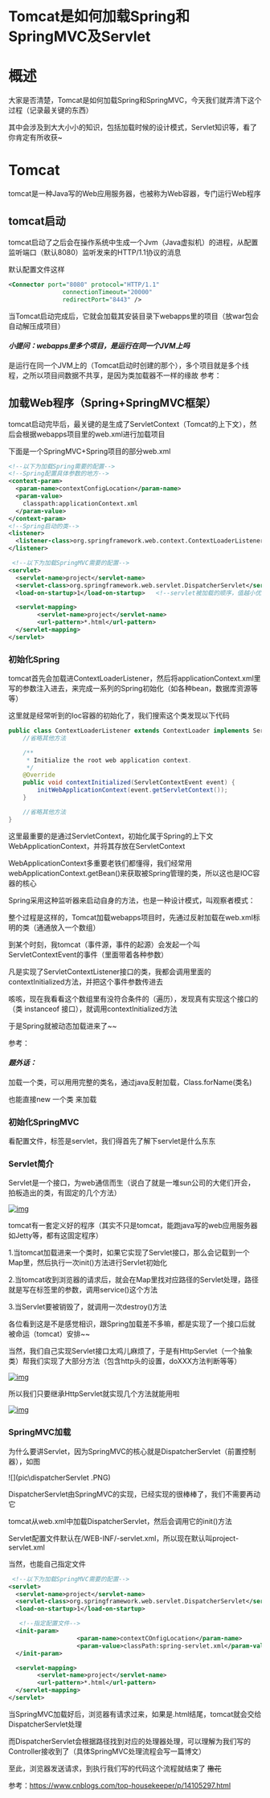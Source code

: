 # Tomcat是如何加载Spring和SpringMVC及Servlet

# 概述

大家是否清楚，Tomcat是如何加载Spring和SpringMVC，今天我们就弄清下这个过程（记录最关键的东西）

其中会涉及到大大小小的知识，包括加载时候的设计模式，Servlet知识等，看了你肯定有所收获~

# Tomcat

tomcat是一种Java写的Web应用服务器，也被称为Web容器，专门运行Web程序

## tomcat启动

tomcat启动了之后会在操作系统中生成一个Jvm（Java虚拟机）的进程，从配置监听端口（默认8080）监听发来的HTTP/1.1协议的消息

默认配置文件这样

```xml
<Connector port="8080" protocol="HTTP/1.1"
               connectionTimeout="20000"
               redirectPort="8443" />
```

 当Tomcat启动完成后，它就会加载其安装目录下webapps里的项目（放war包会自动解压成项目）

#### *小提问：webapps里多个项目，是运行在同一个JVM上吗*

是运行在同一个JVM上的（Tomcat启动时创建的那个），多个项目就是多个线程，之所以项目间数据不共享，是因为类加载器不一样的缘故  参考：

[tomcat 与 jvm的关系]: https://blog.csdn.net/u010325193/article/details/81156813

## 加载Web程序（Spring+SpringMVC框架）

tomcat启动完毕后，最关键的是生成了ServletContext（Tomcat的上下文），然后会根据webapps项目里的web.xml进行加载项目

下面是一个SpringMVC+Spring项目的部分web.xml



```xml
<!--以下为加载Spring需要的配置-->
<!--Spring配置具体参数的地方-->
<context-param>
  <param-name>contextConfigLocation</param-name>
  <param-value>
    classpath:applicationContext.xml
  </param-value>
</context-param>
<!--Spring启动的类-->
<listener>
  <listener-class>org.springframework.web.context.ContextLoaderListener</listener-class>
</listener>

 <!--以下为加载SpringMVC需要的配置-->
<servlet>
  <servlet-name>project</servlet-name>
  <servlet-class>org.springframework.web.servlet.DispatcherServlet</servlet-class>
  <load-on-startup>1</load-on-startup>   <!--servlet被加载的顺序，值越小优先级越高（正数）-->

  <servlet-mapping>
        <servlet-name>project</servlet-name>
        <url-pattern>*.html</url-pattern>
  </servlet-mapping>
</servlet>
```

### 初始化Spring

tomcat首先会加载进ContextLoaderListener，然后将applicationContext.xml里写的参数注入进去，来完成一系列的Spring初始化（如各种bean，数据库资源等等）

这里就是经常听到的Ioc容器的初始化了，我们搜索这个类发现以下代码



```java
public class ContextLoaderListener extends ContextLoader implements ServletContextListener {
    //省略其他方法

    /**
     * Initialize the root web application context.
     */
    @Override
    public void contextInitialized(ServletContextEvent event) {
        initWebApplicationContext(event.getServletContext());
    }

    //省略其他方法
}
```

这里最重要的是通过ServletContext，初始化属于Spring的上下文WebApplicationContext，并将其存放在ServletContext

WebApplicationContext多重要老铁们都懂得，我们经常用webApplicationContext.getBean()来获取被Spring管理的类，所以这也是IOC容器的核心

Spring采用这种监听器来启动自身的方法，也是一种设计模式，叫观察者模式：

整个过程是这样的，Tomcat加载webapps项目时，先通过反射加载在web.xml标明的类（通通放入一个数组）

到某个时刻，我tomcat（事件源，事件的起源）会发起一个叫ServletContextEvent的事件（里面带着各种参数）

凡是实现了ServletContextListener接口的类，我都会调用里面的contextInitialized方法，并把这个事件参数传进去

咳咳，现在我看看这个数组里有没符合条件的（遍历），发现真有实现这个接口的（类 instanceof 接口），就调用contextInitialized方法

于是Spring就被动态加载进来了~~   

参考：

[通过tomcat容器启动spring容器的启动过程]: https://blog.csdn.net/qq_31854907/article/details/86300901



#### *题外话：*

加载一个类，可以用用完整的类名，通过java反射加载，Class.forName(类名)

也能直接new 一个类 来加载

### 初始化SpringMVC

看配置文件，标签是servlet，我们得首先了解下servlet是什么东东

### Servlet简介

Servlet是一个接口，为web通信而生（说白了就是一堆sun公司的大佬们开会，拍板造出的类，有固定的几个方法）

[![img](https://img2020.cnblogs.com/blog/1764312/202012/1764312-20201208181143156-765773601.png)](https://img2020.cnblogs.com/blog/1764312/202012/1764312-20201208181143156-765773601.png)

tomcat有一套定义好的程序（其实不只是tomcat，能跑java写的web应用服务器如Jetty等，都有这固定程序）

1.当tomcat加载进来一个类时，如果它实现了Servlet接口，那么会记载到一个Map里，然后执行一次init()方法进行Servlet初始化

2.当tomcat收到浏览器的请求后，就会在Map里找对应路径的Servlet处理，路径就是写在<url-pattern>标签里的参数，调用service()这个方法

3.当Servlet要被销毁了，就调用一次destroy()方法

各位看到这是不是感觉相识，跟Spring加载差不多嘛，都是实现了一个接口后就被命运（tomcat）安排~~

当然，我们自己实现Servlet接口太鸡儿麻烦了，于是有HttpServlet（一个抽象类）帮我们实现了大部分方法（包含http头的设置，doXXX方法判断等等）

[![img](https://img2020.cnblogs.com/blog/1764312/202012/1764312-20201208182617222-1653086969.png)](https://img2020.cnblogs.com/blog/1764312/202012/1764312-20201208182617222-1653086969.png)

所以我们只要继承HttpServlet就实现几个方法就能用啦

[![img](https://img2020.cnblogs.com/blog/1764312/202012/1764312-20201208182659719-991860520.png)](https://img2020.cnblogs.com/blog/1764312/202012/1764312-20201208182659719-991860520.png)

[Servlet在何时加载(tomcat源码)]: https://www.cnblogs.com/hvicen/p/6010688.html

 

### SpringMVC加载

为什么要讲Servlet，因为SpringMVC的核心就是DispatcherServlet（前置控制器），如图

![](pic\dispatcherServlet .PNG)

 

 DispatcherServlet由SpringMVC的实现，已经实现的很棒棒了，我们不需要再动它

tomcat从web.xml中加载DispatcherServlet，然后会调用它的init()方法

Servlet配置文件默认在/WEB-INF/<servlet-name>-servlet.xml，所以现在默认叫project-servlet.xml

当然，也能自己指定文件



```xml
 <!--以下为加载SpringMVC需要的配置-->
<servlet>
  <servlet-name>project</servlet-name>
  <servlet-class>org.springframework.web.servlet.DispatcherServlet</servlet-class>
  <load-on-startup>1</load-on-startup>

   <!--指定配置文件-->
  <init-param>
                   <param-name>contextCOnfigLocation</param-name>
                   <param-value>classPath:spring-servlet.xml</param-value>
  </init-param>

  <servlet-mapping>
        <servlet-name>project</servlet-name>
        <url-pattern>*.html</url-pattern>
  </servlet-mapping>
</servlet>
```

当SpringMVC加载好后，浏览器有请求过来，如果是.html结尾，tomcat就会交给DispatcherServlet处理

而DispatcherServlet会根据路径找到对应的处理器处理，可以理解为我们写的Controller接收到了（具体SpringMVC处理流程会写一篇博文）

至此，浏览器发送请求，到执行我们写的代码这个流程就结束了 ~~撒花~~

参考：https://www.cnblogs.com/top-housekeeper/p/14105297.html